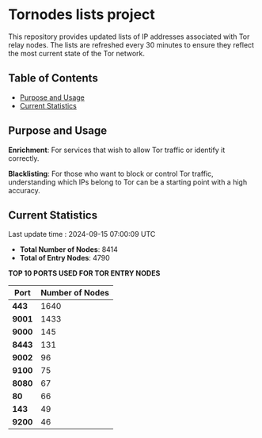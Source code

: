 # Tornodes lists project

This repository provides updated lists of IP addresses associated with Tor relay nodes. The lists are refreshed every 30 minutes to ensure they reflect the most current state of the Tor network.

## Table of Contents

- [Purpose and Usage](#purpose-and-usage)
- [Current Statistics](#current-statistics)


## Purpose and Usage

**Enrichment**: For services that wish to allow Tor traffic or identify it correctly.

**Blacklisting**: For those who want to block or control Tor traffic, understanding which IPs belong to Tor can be a starting point with a high accuracy.

## Current Statistics

Last update time : 2024-09-15 07:00:09 UTC

- **Total Number of Nodes**: 8414
- **Total of Entry Nodes**: 4790

**TOP 10 PORTS USED FOR TOR ENTRY NODES**

| **Port** | **Number of Nodes** |
|------|-----------------|
| **443**   | 1640  |
| **9001**   | 1433  |
| **9000**   | 145  |
| **8443**   | 131  |
| **9002**   | 96  |
| **9100**   | 75  |
| **8080**   | 67  |
| **80**   | 66  |
| **143**   | 49  |
| **9200**   | 46  |


